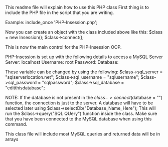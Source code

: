 This readme file will explain how to use this PHP class
First thing is to include the PHP file in the script that you are writing.

Example:
include_once 'PHP-Insession.php';

Now you can create an object with the class included above like this:
$class = new Insession();
$class->connect();

This is now the main control for the PHP-Insession OOP.

PHP-Insession is set up with the following details to access a MySQL Server
Server: localhost
Username: root
Password: <Blank>
Database: <None>

These variable can be changed by using the following:
$class->sql_server = "sqlserverlocation.net";
$class->sql_username = "sqlusername";
$class->sql_password = "sqlpassword";
$class->sql_database = "editthisdatabase";

NOTE:
If the database is not present in the $class->connect($database = "") function, the connection is just to the server.
A database will have to be selected later using $class->selectDb("Database_Name_Here");
This will run the $class->query("SQL QUery") function inside the class.
Make sure that you have been connected to the MySQL database when using this command.

This class file will include most MySQL queries and returned data will be in arrays
